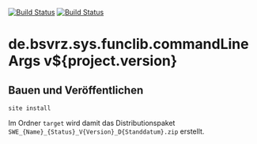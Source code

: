 [![Build Status](https://travis-ci.org/datenverteiler/de.bsvrz.sys.funclib.commandLineArgs.svg?branch=develop)](https://travis-ci.org/datenverteiler/de.bsvrz.sys.funclib.commandLineArgs)
[![Build Status](https://api.bintray.com/packages/datenverteiler/maven/de.bsvrz.sys.funclib.commandLineArgs/images/download.svg)](https://bintray.com/datenverteiler/maven/de.bsvrz.sys.funclib.commandLineArgs)

de.bsvrz.sys.funclib.commandLineArgs v${project.version}
============================================


Bauen und Veröffentlichen
-------------------------

    site install

Im Ordner `target` wird damit das Distributionspaket
`SWE_{Name}_{Status}_V{Version}_D{Standdatum}.zip` erstellt.
